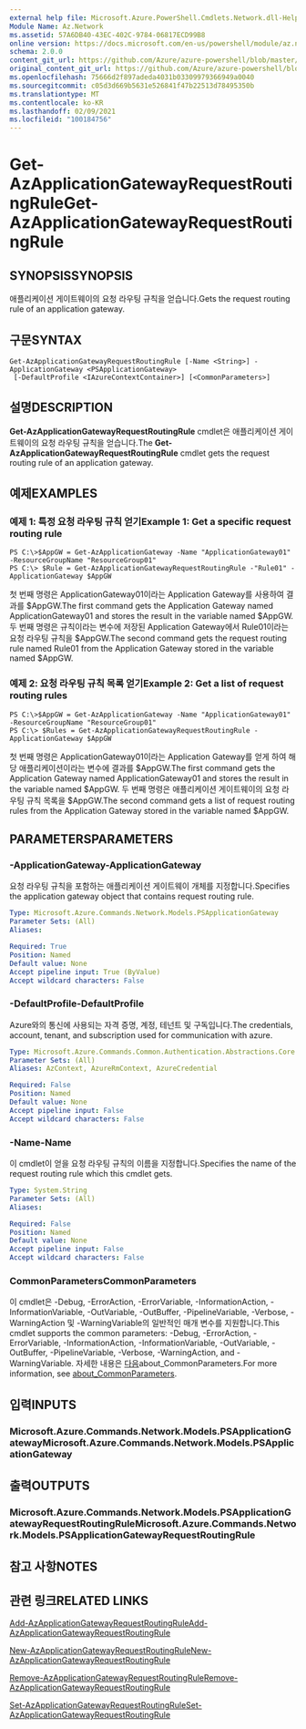 ```yaml
---
external help file: Microsoft.Azure.PowerShell.Cmdlets.Network.dll-Help.xml
Module Name: Az.Network
ms.assetid: 57A6DB40-43EC-402C-9784-06817ECD99B8
online version: https://docs.microsoft.com/en-us/powershell/module/az.network/get-azapplicationgatewayrequestroutingrule
schema: 2.0.0
content_git_url: https://github.com/Azure/azure-powershell/blob/master/src/Network/Network/help/Get-AzApplicationGatewayRequestRoutingRule.md
original_content_git_url: https://github.com/Azure/azure-powershell/blob/master/src/Network/Network/help/Get-AzApplicationGatewayRequestRoutingRule.md
ms.openlocfilehash: 75666d2f897adeda4031b03309979366949a0040
ms.sourcegitcommit: c05d3d669b5631e526841f47b22513d78495350b
ms.translationtype: MT
ms.contentlocale: ko-KR
ms.lasthandoff: 02/09/2021
ms.locfileid: "100184756"
---
```

# <span data-ttu-id="532ec-101">Get-AzApplicationGatewayRequestRoutingRule</span><span class="sxs-lookup"><span data-stu-id="532ec-101">Get-AzApplicationGatewayRequestRoutingRule</span></span>

## <span data-ttu-id="532ec-102">SYNOPSIS</span><span class="sxs-lookup"><span data-stu-id="532ec-102">SYNOPSIS</span></span>
<span data-ttu-id="532ec-103">애플리케이션 게이트웨이의 요청 라우팅 규칙을 얻습니다.</span><span class="sxs-lookup"><span data-stu-id="532ec-103">Gets the request routing rule of an application gateway.</span></span>

## <span data-ttu-id="532ec-104">구문</span><span class="sxs-lookup"><span data-stu-id="532ec-104">SYNTAX</span></span>

```
Get-AzApplicationGatewayRequestRoutingRule [-Name <String>] -ApplicationGateway <PSApplicationGateway>
 [-DefaultProfile <IAzureContextContainer>] [<CommonParameters>]
```

## <span data-ttu-id="532ec-105">설명</span><span class="sxs-lookup"><span data-stu-id="532ec-105">DESCRIPTION</span></span>
<span data-ttu-id="532ec-106">**Get-AzApplicationGatewayRequestRoutingRule** cmdlet은 애플리케이션 게이트웨이의 요청 라우팅 규칙을 얻습니다.</span><span class="sxs-lookup"><span data-stu-id="532ec-106">The **Get-AzApplicationGatewayRequestRoutingRule** cmdlet gets the request routing rule of an application gateway.</span></span>

## <span data-ttu-id="532ec-107">예제</span><span class="sxs-lookup"><span data-stu-id="532ec-107">EXAMPLES</span></span>

### <span data-ttu-id="532ec-108">예제 1: 특정 요청 라우팅 규칙 얻기</span><span class="sxs-lookup"><span data-stu-id="532ec-108">Example 1: Get a specific request routing rule</span></span>
```
PS C:\>$AppGW = Get-AzApplicationGateway -Name "ApplicationGateway01" -ResourceGroupName "ResourceGroup01"
PS C:\> $Rule = Get-AzApplicationGatewayRequestRoutingRule -"Rule01" -ApplicationGateway $AppGW
```

<span data-ttu-id="532ec-109">첫 번째 명령은 ApplicationGateway01이라는 Application Gateway를 사용하여 결과를 $AppGW.</span><span class="sxs-lookup"><span data-stu-id="532ec-109">The first command gets the Application Gateway named ApplicationGateway01 and stores the result in the variable named $AppGW.</span></span>
<span data-ttu-id="532ec-110">두 번째 명령은 규칙이라는 변수에 저장된 Application Gateway에서 Rule01이라는 요청 라우팅 규칙을 $AppGW.</span><span class="sxs-lookup"><span data-stu-id="532ec-110">The second command gets the request routing rule named Rule01 from the Application Gateway stored in the variable named $AppGW.</span></span>

### <span data-ttu-id="532ec-111">예제 2: 요청 라우팅 규칙 목록 얻기</span><span class="sxs-lookup"><span data-stu-id="532ec-111">Example 2: Get a list of request routing rules</span></span>
```
PS C:\>$AppGW = Get-AzApplicationGateway -Name "ApplicationGateway01" -ResourceGroupName "ResourceGroup01"
PS C:\> $Rules = Get-AzApplicationGatewayRequestRoutingRule -ApplicationGateway $AppGW
```

<span data-ttu-id="532ec-112">첫 번째 명령은 ApplicationGateway01이라는 Application Gateway를 얻게 하여 해당 애플리케이션이라는 변수에 결과를 $AppGW.</span><span class="sxs-lookup"><span data-stu-id="532ec-112">The first command gets the Application Gateway named ApplicationGateway01 and stores the result in the variable named $AppGW.</span></span>
<span data-ttu-id="532ec-113">두 번째 명령은 애플리케이션 게이트웨이의 요청 라우팅 규칙 목록을 $AppGW.</span><span class="sxs-lookup"><span data-stu-id="532ec-113">The second command gets a list of request routing rules from the Application Gateway stored in the variable named $AppGW.</span></span>

## <span data-ttu-id="532ec-114">PARAMETERS</span><span class="sxs-lookup"><span data-stu-id="532ec-114">PARAMETERS</span></span>

### <span data-ttu-id="532ec-115">-ApplicationGateway</span><span class="sxs-lookup"><span data-stu-id="532ec-115">-ApplicationGateway</span></span>
<span data-ttu-id="532ec-116">요청 라우팅 규칙을 포함하는 애플리케이션 게이트웨이 개체를 지정합니다.</span><span class="sxs-lookup"><span data-stu-id="532ec-116">Specifies the application gateway object that contains request routing rule.</span></span>

```yaml
Type: Microsoft.Azure.Commands.Network.Models.PSApplicationGateway
Parameter Sets: (All)
Aliases:

Required: True
Position: Named
Default value: None
Accept pipeline input: True (ByValue)
Accept wildcard characters: False
```

### <span data-ttu-id="532ec-117">-DefaultProfile</span><span class="sxs-lookup"><span data-stu-id="532ec-117">-DefaultProfile</span></span>
<span data-ttu-id="532ec-118">Azure와의 통신에 사용되는 자격 증명, 계정, 테넌트 및 구독입니다.</span><span class="sxs-lookup"><span data-stu-id="532ec-118">The credentials, account, tenant, and subscription used for communication with azure.</span></span>

```yaml
Type: Microsoft.Azure.Commands.Common.Authentication.Abstractions.Core.IAzureContextContainer
Parameter Sets: (All)
Aliases: AzContext, AzureRmContext, AzureCredential

Required: False
Position: Named
Default value: None
Accept pipeline input: False
Accept wildcard characters: False
```

### <span data-ttu-id="532ec-119">-Name</span><span class="sxs-lookup"><span data-stu-id="532ec-119">-Name</span></span>
<span data-ttu-id="532ec-120">이 cmdlet이 얻을 요청 라우팅 규칙의 이름을 지정합니다.</span><span class="sxs-lookup"><span data-stu-id="532ec-120">Specifies the name of the request routing rule which this cmdlet gets.</span></span>

```yaml
Type: System.String
Parameter Sets: (All)
Aliases:

Required: False
Position: Named
Default value: None
Accept pipeline input: False
Accept wildcard characters: False
```

### <span data-ttu-id="532ec-121">CommonParameters</span><span class="sxs-lookup"><span data-stu-id="532ec-121">CommonParameters</span></span>
<span data-ttu-id="532ec-122">이 cmdlet은 -Debug, -ErrorAction, -ErrorVariable, -InformationAction, -InformationVariable, -OutVariable, -OutBuffer, -PipelineVariable, -Verbose, -WarningAction 및 -WarningVariable의 일반적인 매개 변수를 지원합니다.</span><span class="sxs-lookup"><span data-stu-id="532ec-122">This cmdlet supports the common parameters: -Debug, -ErrorAction, -ErrorVariable, -InformationAction, -InformationVariable, -OutVariable, -OutBuffer, -PipelineVariable, -Verbose, -WarningAction, and -WarningVariable.</span></span> <span data-ttu-id="532ec-123">자세한 내용은 [다음](http://go.microsoft.com/fwlink/?LinkID=113216)about_CommonParameters.</span><span class="sxs-lookup"><span data-stu-id="532ec-123">For more information, see [about_CommonParameters](http://go.microsoft.com/fwlink/?LinkID=113216).</span></span>

## <span data-ttu-id="532ec-124">입력</span><span class="sxs-lookup"><span data-stu-id="532ec-124">INPUTS</span></span>

### <span data-ttu-id="532ec-125">Microsoft.Azure.Commands.Network.Models.PSApplicationGateway</span><span class="sxs-lookup"><span data-stu-id="532ec-125">Microsoft.Azure.Commands.Network.Models.PSApplicationGateway</span></span>

## <span data-ttu-id="532ec-126">출력</span><span class="sxs-lookup"><span data-stu-id="532ec-126">OUTPUTS</span></span>

### <span data-ttu-id="532ec-127">Microsoft.Azure.Commands.Network.Models.PSApplicationGatewayRequestRoutingRule</span><span class="sxs-lookup"><span data-stu-id="532ec-127">Microsoft.Azure.Commands.Network.Models.PSApplicationGatewayRequestRoutingRule</span></span>

## <span data-ttu-id="532ec-128">참고 사항</span><span class="sxs-lookup"><span data-stu-id="532ec-128">NOTES</span></span>

## <span data-ttu-id="532ec-129">관련 링크</span><span class="sxs-lookup"><span data-stu-id="532ec-129">RELATED LINKS</span></span>

[<span data-ttu-id="532ec-130">Add-AzApplicationGatewayRequestRoutingRule</span><span class="sxs-lookup"><span data-stu-id="532ec-130">Add-AzApplicationGatewayRequestRoutingRule</span></span>](./Add-AzApplicationGatewayRequestRoutingRule.md)

[<span data-ttu-id="532ec-131">New-AzApplicationGatewayRequestRoutingRule</span><span class="sxs-lookup"><span data-stu-id="532ec-131">New-AzApplicationGatewayRequestRoutingRule</span></span>](./New-AzApplicationGatewayRequestRoutingRule.md)

[<span data-ttu-id="532ec-132">Remove-AzApplicationGatewayRequestRoutingRule</span><span class="sxs-lookup"><span data-stu-id="532ec-132">Remove-AzApplicationGatewayRequestRoutingRule</span></span>](./Remove-AzApplicationGatewayRequestRoutingRule.md)

[<span data-ttu-id="532ec-133">Set-AzApplicationGatewayRequestRoutingRule</span><span class="sxs-lookup"><span data-stu-id="532ec-133">Set-AzApplicationGatewayRequestRoutingRule</span></span>](./Set-AzApplicationGatewayRequestRoutingRule.md)


